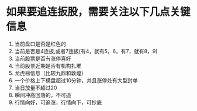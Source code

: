 # 如果要追连扳股，需要关注以下几点关键信息
1. 当前盘口是否是红色的
2. 当前是否是4连扳,或者7连扳(有4，就有5，6，有7，就有8，9)
3. 当前股票是否有涨停喜好
4. 当前股票近期是否有机构扎堆
5. 龙虎榜信息（比较九鼎和敦煌）
6. 一个价格上下横盘超过10分钟，并且涨停处有大型封单
7. 当日放量不超过20
8. 瞬间冲高回落的，不可追
9. 行情向好，可追涨，行情向下，可抄底